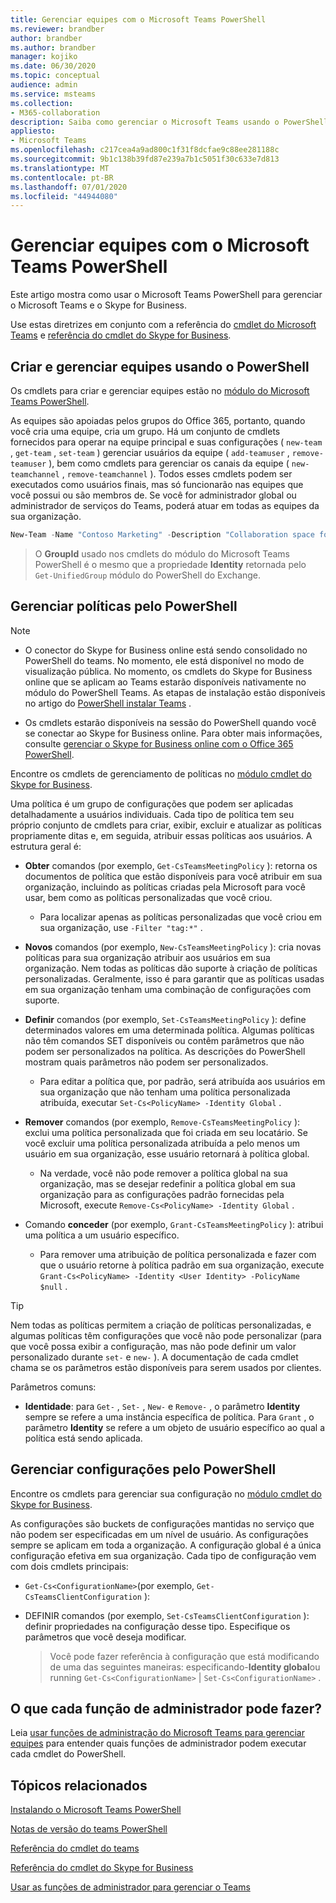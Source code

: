 ```yaml
---
title: Gerenciar equipes com o Microsoft Teams PowerShell
ms.reviewer: brandber
author: brandber
ms.author: brandber
manager: kojiko
ms.date: 06/30/2020
ms.topic: conceptual
audience: admin
ms.service: msteams
ms.collection:
- M365-collaboration
description: Saiba como gerenciar o Microsoft Teams usando o PowerShell do teams.
appliesto:
- Microsoft Teams
ms.openlocfilehash: c217cea4a9ad800c1f31f8dcfae9c88ee281188c
ms.sourcegitcommit: 9b1c138b39fd87e239a7b1c5051f30c633e7d813
ms.translationtype: MT
ms.contentlocale: pt-BR
ms.lasthandoff: 07/01/2020
ms.locfileid: "44944080"
---
```

# <a name="manage-teams-with-microsoft-teams-powershell"></a>Gerenciar equipes com o Microsoft Teams PowerShell

Este artigo mostra como usar o Microsoft Teams PowerShell para gerenciar o Microsoft Teams e o Skype for Business. 

Use estas diretrizes em conjunto com a referência do [cmdlet do Microsoft Teams](https://docs.microsoft.com/powershell/teams/?view=teams-ps) e [referência do cmdlet do Skype for Business](https://docs.microsoft.com/powershell/skype/intro?view=skype-ps).

## <a name="create-and-manage-teams-using-powershell"></a>Criar e gerenciar equipes usando o PowerShell

Os cmdlets para criar e gerenciar equipes estão no [módulo do Microsoft Teams PowerShell](https://www.powershellgallery.com/packages/MicrosoftTeams/).

As equipes são apoiadas pelos grupos do Office 365, portanto, quando você cria uma equipe, cria um grupo. Há um conjunto de cmdlets fornecidos para operar na equipe principal e suas configurações ( ``new-team`` , ``get-team`` , ``set-team`` ) gerenciar usuários da equipe ( ``add-teamuser`` , ``remove-teamuser`` ), bem como cmdlets para gerenciar os canais da equipe ( ``new-teamchannel`` , ``remove-teamchannel`` ). Todos esses cmdlets podem ser executados como usuários finais, mas só funcionarão nas equipes que você possui ou são membros de. Se você for administrador global ou administrador de serviços do Teams, poderá atuar em todas as equipes da sua organização.

```powershell
New-Team -Name "Contoso Marketing" -Description "Collaboration space for Contoso's Marketing department
```

> O **GroupId** usado nos cmdlets do módulo do Microsoft Teams PowerShell é o mesmo que a propriedade **Identity** retornada pelo ``Get-UnifiedGroup`` módulo do PowerShell do Exchange.

## <a name="manage-policies-via-powershell"></a>Gerenciar políticas pelo PowerShell

> [!NOTE]
> - O conector do Skype for Business online está sendo consolidado no PowerShell do teams. No momento, ele está disponível no modo de visualização pública. No momento, os cmdlets do Skype for Business online que se aplicam ao Teams estarão disponíveis nativamente no módulo do PowerShell Teams. As etapas de instalação estão disponíveis no artigo do [PowerShell instalar Teams](teams-powershell-install.md) .
>
> - Os cmdlets estarão disponíveis na sessão do PowerShell quando você se conectar ao Skype for Business online. Para obter mais informações, consulte [gerenciar o Skype for Business online com o Office 365 PowerShell](https://docs.microsoft.com/office365/enterprise/powershell/manage-skype-for-business-online-with-office-365-powershell).

Encontre os cmdlets de gerenciamento de políticas no [módulo cmdlet do Skype for Business](https://www.microsoft.com/download/details.aspx?id=39366).

Uma política é um grupo de configurações que podem ser aplicadas detalhadamente a usuários individuais. Cada tipo de política tem seu próprio conjunto de cmdlets para criar, exibir, excluir e atualizar as políticas propriamente ditas e, em seguida, atribuir essas políticas aos usuários. A estrutura geral é:

- **Obter** comandos (por exemplo, ``Get-CsTeamsMeetingPolicy`` ): retorna os documentos de política que estão disponíveis para você atribuir em sua organização, incluindo as políticas criadas pela Microsoft para você usar, bem como as políticas personalizadas que você criou.
   - Para localizar apenas as políticas personalizadas que você criou em sua organização, use ``-Filter "tag:*"`` .

- **Novos** comandos (por exemplo, ``New-CsTeamsMeetingPolicy`` ): cria novas políticas para sua organização atribuir aos usuários em sua organização. Nem todas as políticas dão suporte à criação de políticas personalizadas. Geralmente, isso é para garantir que as políticas usadas em sua organização tenham uma combinação de configurações com suporte.

- **Definir** comandos (por exemplo, ``Set-CsTeamsMeetingPolicy`` ): define determinados valores em uma determinada política. Algumas políticas não têm comandos SET disponíveis ou contêm parâmetros que não podem ser personalizados na política. As descrições do PowerShell mostram quais parâmetros não podem ser personalizados. 
   - Para editar a política que, por padrão, será atribuída aos usuários em sua organização que não tenham uma política personalizada atribuída, executar ``Set-Cs<PolicyName> -Identity Global`` .

- **Remover** comandos (por exemplo, ``Remove-CsTeamsMeetingPolicy`` ): exclui uma política personalizada que foi criada em seu locatário. Se você excluir uma política personalizada atribuída a pelo menos um usuário em sua organização, esse usuário retornará à política global.
   - Na verdade, você não pode remover a política global na sua organização, mas se desejar redefinir a política global em sua organização para as configurações padrão fornecidas pela Microsoft, execute ``Remove-Cs<PolicyName> -Identity Global`` .

- Comando **conceder** (por exemplo, ``Grant-CsTeamsMeetingPolicy`` ): atribui uma política a um usuário específico.
   - Para remover uma atribuição de política personalizada e fazer com que o usuário retorne à política padrão em sua organização, execute ``Grant-Cs<PolicyName> -Identity <User Identity> -PolicyName $null`` .

> [!TIP]
> Nem todas as políticas permitem a criação de políticas personalizadas, e algumas políticas têm configurações que você não pode personalizar (para que você possa exibir a configuração, mas não pode definir um valor personalizado durante ``set-`` e ``new-`` ). A documentação de cada cmdlet chama se os parâmetros estão disponíveis para serem usados por clientes.

Parâmetros comuns:

- **Identidade**: para ``Get-`` , ``Set-`` , ``New-`` e ``Remove-`` , o parâmetro **Identity** sempre se refere a uma instância específica de política. Para ``Grant`` , o parâmetro **Identity** se refere a um objeto de usuário específico ao qual a política está sendo aplicada.

## <a name="manage-configurations-via-powershell"></a>Gerenciar configurações pelo PowerShell

Encontre os cmdlets para gerenciar sua configuração no [módulo cmdlet do Skype for Business](https://www.microsoft.com/en-us/download/details.aspx?id=39366).

As configurações são buckets de configurações mantidas no serviço que não podem ser especificadas em um nível de usuário. As configurações sempre se aplicam em toda a organização. A configuração global é a única configuração efetiva em sua organização. Cada tipo de configuração vem com dois cmdlets principais:

- ``Get-Cs<ConfigurationName>``(por exemplo, ``Get-CsTeamsClientConfiguration`` ):

- DEFINIR comandos (por exemplo, ``Set-CsTeamsClientConfiguration`` ): definir propriedades na configuração desse tipo. Especifique os parâmetros que você deseja modificar.
   > Você pode fazer referência à configuração que está modificando de uma das seguintes maneiras: especificando-**Identity global**ou running ``Get-Cs<ConfigurationName>``  |  ``Set-Cs<ConfigurationName>`` .

## <a name="what-can-each-admin-role-do"></a>O que cada função de administrador pode fazer?

Leia [usar funções de administração do Microsoft Teams para gerenciar equipes](using-admin-roles.md) para entender quais funções de administrador podem executar cada cmdlet do PowerShell.

## <a name="related-topics"></a>Tópicos relacionados

[Instalando o Microsoft Teams PowerShell](teams-powershell-install.md)

[Notas de versão do teams PowerShell](teams-powershell-release-notes.md)

[Referência do cmdlet do teams](https://docs.microsoft.com/powershell/teams/?view=teams-ps)

[Referência do cmdlet do Skype for Business](https://docs.microsoft.com/powershell/skype/intro?view=skype-ps)

[Usar as funções de administrador para gerenciar o Teams](using-admin-roles.md)